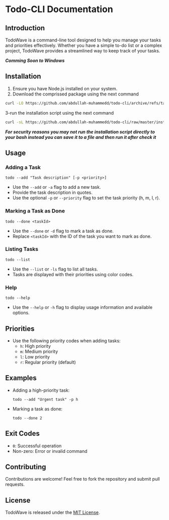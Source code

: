 


# Todo-CLI Documentation

## Introduction
TodoWave is a command-line tool designed to help you manage your tasks and priorities effectively. Whether you have a simple to-do list or a complex project, TodoWave provides a streamlined way to keep track of your tasks.

***Comming Soon to Windows***


## Installation
1. Ensure you have Node.js installed on your system.
2. Download the comprissed package using the next command 
```bash
curl -LO https://github.com/abdullah-muhammedd/todo-cli/archive/refs/tags/V1.0.0.tar.gz
```
3-run the installation script using the next command 
```bash
curl -sL https://github.com/abdullah-muhammedd/todo-cli/raw/master/install.sh | bash
```
***For security reasons you may not run the installation script directly to your bash instead you can save it to a file and then run it after check it***


## Usage
### Adding a Task
```shell
todo --add "Task description" [-p <priority>]
```
- Use the `--add` or `-a` flag to add a new task.
- Provide the task description in quotes.
- Use the optional `-p` or `--priority` flag to set the task priority (h, m, l, r).
  
### Marking a Task as Done
```shell
todo --done <taskId>
```
- Use the `--done` or `-d` flag to mark a task as done.
- Replace `<taskId>` with the ID of the task you want to mark as done.

### Listing Tasks
```shell
todo --list
```
- Use the `--list` or `-ls` flag to list all tasks.
- Tasks are displayed with their priorities using color codes.

### Help
```shell
todo --help
```
- Use the `--help` or `-h` flag to display usage information and available options.

## Priorities
- Use the following priority codes when adding tasks:
  - `h`: High priority
  - `m`: Medium priority
  - `l`: Low priority
  - `r`: Regular priority (default)

## Examples
- Adding a high-priority task:
  ```shell
  todo --add "Urgent task" -p h
  ```
- Marking a task as done:
  ```shell
  todo --done 2
  ```

## Exit Codes
- `0`: Successful operation
- Non-zero: Error or invalid command

## Contributing
Contributions are welcome! Feel free to fork the repository and submit pull requests.

## License
TodoWave is released under the [MIT License](LICENSE).
